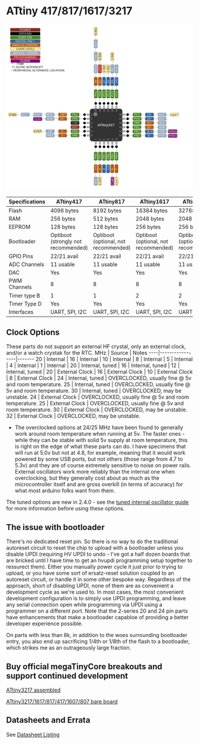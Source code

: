 # ATtiny 417/817/1617/3217
![x17 Pin Mapping](ATtiny_x17.gif "Arduino Pin Mapping for ATtiny x17")

 Specifications |  ATtiny417  |  ATtiny817  |    ATtiny1617   |   ATtiny3217
----------------|-------------|-------------|-----------------| -------------
Flash           |  4096 bytes |  8192 bytes |     16384 bytes | 32768 bytes
RAM             |   256 bytes |   512 bytes |      2048 bytes |  2048 bytes
EEPROM          |   128 bytes |   128 bytes |       256 bytes |   256 bytes
Bootloader | Optiboot (strongly not recommended) | Optiboot (optional, not recommended)| Optiboot (optional, not recommended) | Optiboot (optional, not recommended)
GPIO Pins       | 22/21 avail | 22/21 avail |     22/21 avail | 22/21 avail
ADC Channels    |   11 usable |   11 usable |       11 usable |   11 usable
DAC             |         Yes |         Yes |             Yes |         Yes
PWM Channels    |           8 |           8 |               8 |           8
Timer type B    |           1 |           1 |               2 |           2
Timer Type D    |         Yes |         Yes |             Yes |         Yes
Interfaces | UART, SPI, I2C | UART, SPI, I2C | UART, SPI, I2C | UART, SPI, I2C

## Clock Options
These parts do not support an external HF crystal, only an external clock, and/or a watch crystak for the RTC.
 MHz | Source          | Notes
 ----|-----------------|-------
  20 | Internal        |
  16 | Internal        |
  10 | Internal        |
   8 | Internal        |
   5 | Internal        |
   4 | Internal        |
   1 | Internal        |
  20 | Internal, tuned |
  16 | Internal, tuned |
  12 | Internal, tuned |
  20 | External Clock  |
  16 | External Clock  |
  10 | External Clock  |
   8 | External Clock  |
  24 | Internal, tuned | OVERCLOCKED, usually fine @ 5v and room temperature.
  25 | Internal, tuned | OVERCLOCKED, usually fine @ 5v and room temperature.
  30 | Internal, tuned | OVERCLOCKED, may be unstable.
  24 | External Clock  | OVERCLOCKED, usually fine @ 5v and room temperature.
  25 | External Clock  | OVERCLOCKED, usually fine @ 5v and room temperature.
  30 | External Clock  | OVERCLOCKED, may be unstable.
  32 | External Clock  | OVERCLOCKED, may be unstable.

* The overclocked options at 24/25 MHz have been found to generally work around room temperature when running at 5v. The faster ones - while they can be stable with solid 5v supply at room temperature, this is right on the edge of what these parts can do. I have specimens that will run at 5.0v but not at 4.8, for example, meaning that it would work powered by some USB ports, but not others (those range from 4.7 to 5.3v) and they are of course extremely sensitive to noise on power rails. External oscillators work more reliably than the internal one when overclocking, but they generally cost about as much as the microcontroller itself and are gross overkill (in terms of accuracy) for what most arduino folks want from them.

The tuned options are new in 2.4.0 - see the [tuned internal oscillator guide](Tuning.md) for more information before using these options.
## The issue with bootloader
There's no dedicated reset pin. So there is no way to do the traditional autoreset circuit to reset the chip to upload with a bootloader unless you disable UPDI (requiring HV UPDI to undo - I've got a half dozen boards that are bricked until I have time to get an hvupdi programming setup together to ressurect them). Either you manually power cycle it just prior to trying to upload, or you have some sort of ersatz-reset solution coupled to an autoreset circuit, or handle it in some other bespoke way. Regardless of the approach, short of disabling UPDI, none of them are as convenient a development cycle as we're used to. In most cases, the most convenient development configuration is to simply use UPDI programming, and leave any serial connection open while programming via UPDI using a programmer on a different port. Note that the 2-series 20 and 24 pin parts have enhancements that make a bootloader capabloe of providing a better developer experience possible.

On parts with less than 8k, in addition to the woes surrounding bootloader entry, you also end up sacrificing 1/4th or 1/8th of the flash to a bootloader, which strikes me as an outrageously large fraction.
## Buy official megaTinyCore breakouts and support continued development
[ATtiny3217 assembled](https://www.tindie.com/products/17523/)

[ATtiny3217/1617/817/417/1607/807 bare board](https://www.tindie.com/products/17613/)

## Datasheets and Errata
See [Datasheet Listing](Datasheets.md)
